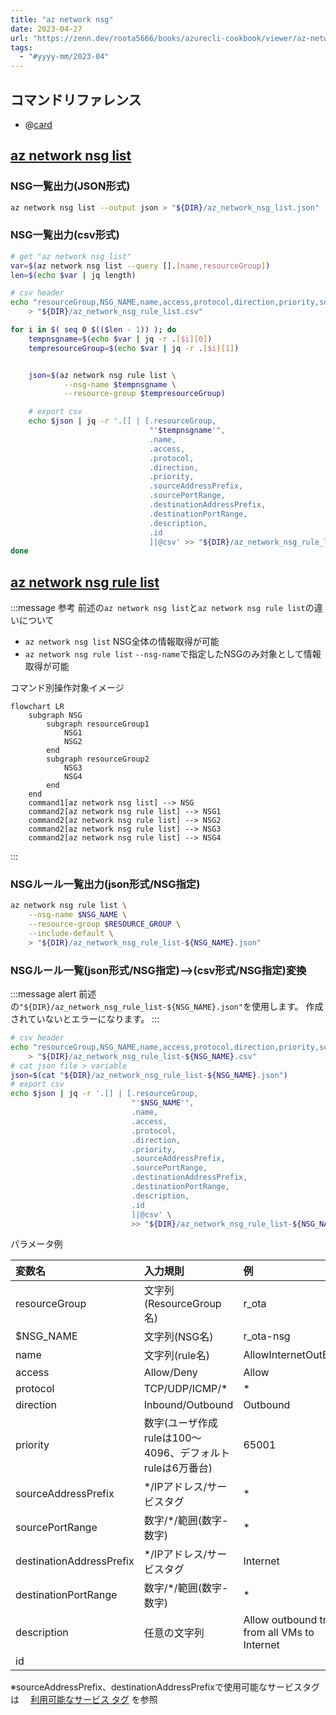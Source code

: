 ```yaml
---
title: "az network nsg"
date: 2023-04-27
url: "https://zenn.dev/roota5666/books/azurecli-cookbook/viewer/az-network-nsg"
tags:
  - "#yyyy-mm/2023-04"
---
```


## コマンドリファレンス

- @[card](https://learn.microsoft.com/ja-jp/cli/azure/network/nsg?view=azure-cli-latest)

## [az network nsg list](https://docs.microsoft.com/ja-jp/cli/azure/network/nsg?view=azure-cli-latest#az_network_nsg_list)

### NSG一覧出力(JSON形式)

```bash
az network nsg list --output json > "${DIR}/az_network_nsg_list.json"
```

### NSG一覧出力(csv形式)

```bash
# get "az network nsg list"
var=$(az network nsg list --query [].[name,resourceGroup])
len=$(echo $var | jq length)

# csv header
echo "resourceGroup,NSG_NAME,name,access,protocol,direction,priority,sourceAddressPrefix,sourcePortRange,destinationAddressPrefix,destinationPortRange,description,id" \
	> "${DIR}/az_network_nsg_rule_list.csv"

for i in $( seq 0 $(($len - 1)) ); do
    tempnsgname=$(echo $var | jq -r .[$i][0])
    tempresourceGroup=$(echo $var | jq -r .[$i][1])


    json=$(az network nsg rule list \
        	--nsg-name $tempnsgname \
        	--resource-group $tempresourceGroup)

	# export csv
	echo $json | jq -r '.[] | [.resourceGroup,
	                           "'$tempnsgname'",
	                           .name,
	                           .access,
	                           .protocol,
	                           .direction,
	                           .priority,
	                           .sourceAddressPrefix,
	                           .sourcePortRange,
	                           .destinationAddressPrefix,
	                           .destinationPortRange,
	                           .description,
	                           .id
	                           ]|@csv' >> "${DIR}/az_network_nsg_rule_list.csv"
done

```

## [az network nsg rule list](https://learn.microsoft.com/ja-jp/cli/azure/network/nsg/rule?view=azure-cli-latest#az-network-nsg-rule-list)

:::message
参考
前述の`az network nsg list`と`az network nsg rule list`の違いについて

- `az network nsg list` NSG全体の情報取得が可能
- `az network nsg rule list` `--nsg-name`で指定したNSGのみ対象として情報取得が可能

コマンド別操作対象イメージ

```mermaid
flowchart LR
    subgraph NSG
        subgraph resourceGroup1
            NSG1
            NSG2
        end
        subgraph resourceGroup2
            NSG3
            NSG4
        end
    end
    command1[az network nsg list] --> NSG
    command2[az network nsg rule list] --> NSG1
    command2[az network nsg rule list] --> NSG2
    command2[az network nsg rule list] --> NSG3
    command2[az network nsg rule list] --> NSG4
```


:::

### NSGルール一覧出力(json形式/NSG指定)

```bash
az network nsg rule list \
    --nsg-name $NSG_NAME \
    --resource-group $RESOURCE_GROUP \
    --include-default \
    > "${DIR}/az_network_nsg_rule_list-${NSG_NAME}.json"
```

### NSGルール一覧(json形式/NSG指定)-->(csv形式/NSG指定)変換

:::message alert
前述の`"${DIR}/az_network_nsg_rule_list-${NSG_NAME}.json"`を使用します。
作成されていないとエラーになります。
:::

```bash
# csv header
echo "resourceGroup,NSG_NAME,name,access,protocol,direction,priority,sourceAddressPrefix,sourcePortRange,destinationAddressPrefix,destinationPortRange,description,id" \
    > "${DIR}/az_network_nsg_rule_list-${NSG_NAME}.csv"
# cat json file > variable
json=$(cat "${DIR}/az_network_nsg_rule_list-${NSG_NAME}.json")
# export csv
echo $json | jq -r '.[] | [.resourceGroup,
                           "'$NSG_NAME'",
                           .name,
                           .access,
                           .protocol,
                           .direction,
                           .priority,
                           .sourceAddressPrefix,
                           .sourcePortRange,
                           .destinationAddressPrefix,
                           .destinationPortRange,
                           .description,
                           .id
                           ]|@csv' \
                           >> "${DIR}/az_network_nsg_rule_list-${NSG_NAME}.csv"
```

パラメータ例


|変数名|入力規則|例|
|:----|:----|:----|
|resourceGroup|文字列(ResourceGroup名)|r_ota|
|$NSG_NAME|文字列(NSG名)|r_ota-nsg|
|name|文字列(rule名)|AllowInternetOutBound|
|access|Allow/Deny|Allow|
|protocol|TCP/UDP/ICMP/*|*|
|direction|Inbound/Outbound|Outbound|
|priority|数字(ユーザ作成ruleは100～4096、デフォルトruleは6万番台)|65001|
|sourceAddressPrefix|*/IPアドレス/サービスタグ|*|
|sourcePortRange|数字/*/範囲(数字-数字)|*|
|destinationAddressPrefix|*/IPアドレス/サービスタグ|Internet|
|destinationPortRange|数字/*/範囲(数字-数字)|*|
|description|任意の文字列|Allow outbound traffic from all VMs to Internet|
|id| | |

※sourceAddressPrefix、destinationAddressPrefixで使用可能なサービスタグは
　[利用可能なサービス タグ](https://learn.microsoft.com/ja-jp/azure/virtual-network/service-tags-overview#available-service-tags) を参照
